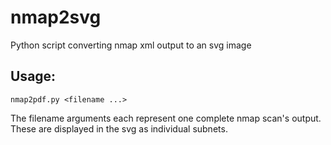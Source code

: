 # nmap2svg
Python script converting nmap xml output to an svg image

## Usage:
```nmap2pdf.py <filename ...>```

The filename arguments each represent one complete nmap scan's output. These are displayed in the svg as individual subnets.